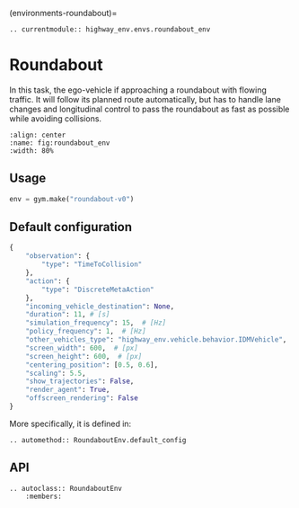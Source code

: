 (environments-roundabout)=

```{eval-rst}
.. currentmodule:: highway_env.envs.roundabout_env
```

# Roundabout

In this task, the ego-vehicle if approaching a roundabout with flowing traffic. It will follow its planned route automatically, but has to handle lane changes and longitudinal control to pass the roundabout as fast as possible while avoiding collisions.

```{figure} https://raw.githubusercontent.com/eleurent/highway-env/gh-media/docs/media/roundabout-env.gif
:align: center
:name: fig:roundabout_env
:width: 80%
```

## Usage

```python
env = gym.make("roundabout-v0")
```

## Default configuration

```python
{
    "observation": {
        "type": "TimeToCollision"
    },
    "action": {
        "type": "DiscreteMetaAction"
    },
    "incoming_vehicle_destination": None,
    "duration": 11, # [s]
    "simulation_frequency": 15,  # [Hz]
    "policy_frequency": 1,  # [Hz]
    "other_vehicles_type": "highway_env.vehicle.behavior.IDMVehicle",
    "screen_width": 600,  # [px]
    "screen_height": 600,  # [px]
    "centering_position": [0.5, 0.6],
    "scaling": 5.5,
    "show_trajectories": False,
    "render_agent": True,
    "offscreen_rendering": False
}
```

More specifically, it is defined in:

```{eval-rst}
.. automethod:: RoundaboutEnv.default_config
```

## API

```{eval-rst}
.. autoclass:: RoundaboutEnv
    :members:
```
